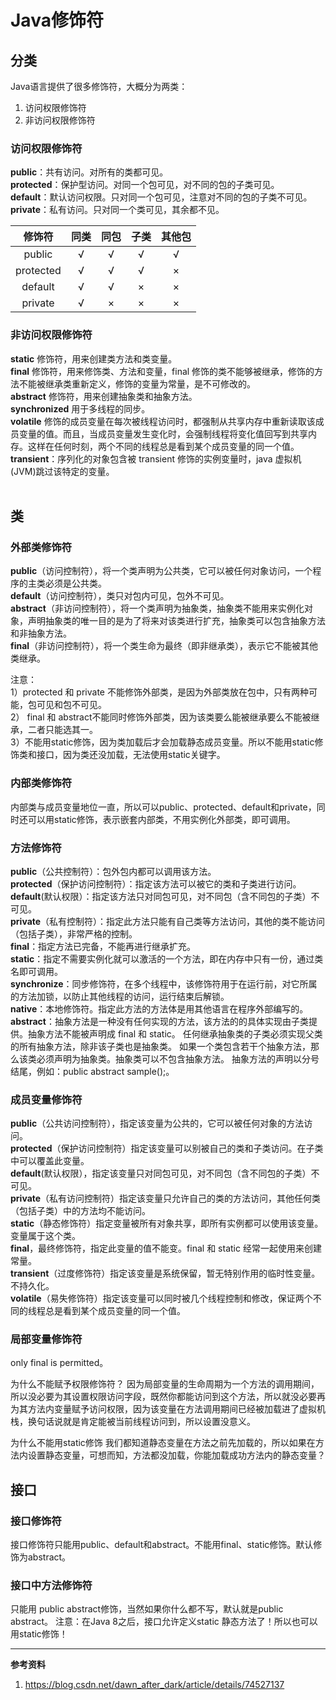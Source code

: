 # Java修饰符


## 分类
Java语言提供了很多修饰符，大概分为两类： 
1. 访问权限修饰符 
2. 非访问权限修饰符

### 访问权限修饰符  
**public**：共有访问。对所有的类都可见。  
**protected**：保护型访问。对同一个包可见，对不同的包的子类可见。  
**default**：默认访问权限。只对同一个包可见，注意对不同的包的子类不可见。  
**private**：私有访问。只对同一个类可见，其余都不见。  


| 修饰符 | 同类 | 同包 | 子类 | 其他包 |
| :---: | :---: | :---: | :---: | :---: |
| public | √ | √ | √ | √ |
| protected | √ | √ | √ | × |
| default | √ | √ | × | × |
| private | √ | × | × | × |


### 非访问权限修饰符  
**static** 修饰符，用来创建类方法和类变量。  
**final** 修饰符，用来修饰类、方法和变量，final 修饰的类不能够被继承，修饰的方法不能被继承类重新定义，修饰的变量为常量，是不可修改的。  
**abstract** 修饰符，用来创建抽象类和抽象方法。  
**synchronized** 用于多线程的同步。  
**volatile** 修饰的成员变量在每次被线程访问时，都强制从共享内存中重新读取该成员变量的值。而且，当成员变量发生变化时，会强制线程将变化值回写到共享内存。这样在任何时刻，两个不同的线程总是看到某个成员变量的同一个值。  
**transient**：序列化的对象包含被 transient 修饰的实例变量时，java 虚拟机(JVM)跳过该特定的变量。  
<br>

## 类

### 外部类修饰符

**public**（访问控制符），将一个类声明为公共类，它可以被任何对象访问，一个程序的主类必须是公共类。  
**default**（访问控制符），类只对包内可见，包外不可见。  
**abstract**（非访问控制符），将一个类声明为抽象类，抽象类不能用来实例化对象，声明抽象类的唯一目的是为了将来对该类进行扩充，抽象类可以包含抽象方法和非抽象方法。  
**final**（非访问控制符），将一个类生命为最终（即非继承类），表示它不能被其他类继承。  

注意：  
1）protected 和 private 不能修饰外部类，是因为外部类放在包中，只有两种可能，包可见和包不可见。   
2） final 和 abstract不能同时修饰外部类，因为该类要么能被继承要么不能被继承，二者只能选其一。  
3）不能用static修饰，因为类加载后才会加载静态成员变量。所以不能用static修饰类和接口，因为类还没加载，无法使用static关键字。  

### 内部类修饰符  
内部类与成员变量地位一直，所以可以public、protected、default和private，同时还可以用static修饰，表示嵌套内部类，不用实例化外部类，即可调用。

### 方法修饰符

**public**（公共控制符）：包外包内都可以调用该方法。  
**protected**（保护访问控制符）：指定该方法可以被它的类和子类进行访问。  
**default**(默认权限）：指定该方法只对同包可见，对不同包（含不同包的子类）不可见。  
**private**（私有控制符）：指定此方法只能有自己类等方法访问，其他的类不能访问（包括子类），非常严格的控制。  
**final**：指定方法已完备，不能再进行继承扩充。  
**static**：指定不需要实例化就可以激活的一个方法，即在内存中只有一份，通过类名即可调用。  
**synchronize**：同步修饰符，在多个线程中，该修饰符用于在运行前，对它所属的方法加锁，以防止其他线程的访问，运行结束后解锁。  
**native**：本地修饰符。指定此方法的方法体是用其他语言在程序外部编写的。  
**abstract**：抽象方法是一种没有任何实现的方法，该方法的的具体实现由子类提供。抽象方法不能被声明成 final 和 static。 任何继承抽象类的子类必须实现父类的所有抽象方法，除非该子类也是抽象类。 如果一个类包含若干个抽象方法，那么该类必须声明为抽象类。抽象类可以不包含抽象方法。 抽象方法的声明以分号结尾，例如：public abstract sample();。  

### 成员变量修饰符

**public**（公共访问控制符），指定该变量为公共的，它可以被任何对象的方法访问。  
**protected**（保护访问控制符）指定该变量可以别被自己的类和子类访问。在子类中可以覆盖此变量。  
**default**(默认权限），指定该变量只对同包可见，对不同包（含不同包的子类）不可见。  
**private**（私有访问控制符）指定该变量只允许自己的类的方法访问，其他任何类（包括子类）中的方法均不能访问。  
**static**（静态修饰符）指定变量被所有对象共享，即所有实例都可以使用该变量。变量属于这个类。   
**final**，最终修饰符，指定此变量的值不能变。final 和 static 经常一起使用来创建常量。   
**transient**（过度修饰符）指定该变量是系统保留，暂无特别作用的临时性变量。不持久化。  
**volatile**（易失修饰符）指定该变量可以同时被几个线程控制和修改，保证两个不同的线程总是看到某个成员变量的同一个值。   

### 局部变量修饰符  
only final is permitted。   

为什么不能赋予权限修饰符？ 
因为局部变量的生命周期为一个方法的调用期间，所以没必要为其设置权限访问字段，既然你都能访问到这个方法，所以就没必要再为其方法内变量赋予访问权限，因为该变量在方法调用期间已经被加载进了虚拟机栈，换句话说就是肯定能被当前线程访问到，所以设置没意义。   

为什么不能用static修饰 
我们都知道静态变量在方法之前先加载的，所以如果在方法内设置静态变量，可想而知，方法都没加载，你能加载成功方法内的静态变量？
<br>

## 接口  

### 接口修饰符
接口修饰符只能用public、default和abstract。不能用final、static修饰。默认修饰为abstract。

### 接口中方法修饰符
只能用 public abstract修饰，当然如果你什么都不写，默认就是public abstract。 
注意：在Java 8之后，接口允许定义static 静态方法了！所以也可以用static修饰！
<br>

---------------------
**参考资料**  
1. https://blog.csdn.net/dawn_after_dark/article/details/74527137 
